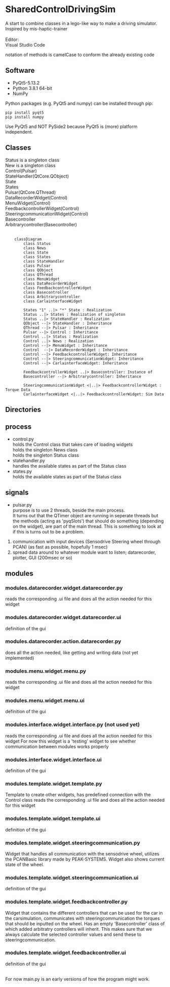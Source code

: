 # SharedControlDrivingSim

A start to combine classes in a lego-like way to make a driving simulator.<br>
Inspired by mis-haptic-trainer
<br><br>
Editor:<br>
Visual Studio Code

notation of methods is camelCase to conform the already existing code

## Software<br>
* PyQt5-5.13.2<br>
* Python 3.8.1 64-bit<br>
* NumPy<br>

Python packages (e.g. PyQt5 and numpy) can be installed through pip:
```
pip install pyqt5
pip install numpy
```

Use PyQt5 and NOT PySide2 because PyQt5 is (more) platform independent.<br>

## Classes
Status is a singleton class <br>
New is a singleton class <br>
Control(Pulsar) <br>
StateHandler(QtCore.QObject) <br>
State <br>
States <br>
Pulsar(QtCore.QThread) <br>
DataRecorderWidget(Control) <br>
MenuWidget(Control) <br>
FeedbackcontrollerWidget(Control) <br>
SteeringcommunicationWidget(Control)<br>
Basecontroller<br>
Arbitrarycontroller(Basecontroller)<br><br>

```mermaid
    classDiagram
        class Status
        class News
        class State
        class States
        class StateHandler
        class Pulsar
        class QObject
        class QThread
        class MenuWidget
        class DataRecorderWidget
        class FeedbackcontrollerWidget
        class Basecontroller
        class Arbitrarycontroller
        class CarlainterfaceWidget

        States "1" ..|> "*" State : Realization
        Status ..|> States : Realization of singleton
        Status ..|> StateHandler : Realization
        QObject --|> StateHandler : Inheritance
        QThread --|> Pulsar : Inheritance
        Pulsar --|> Control : Inheritance
        Control ..|> Status : Realization
        Control ..|> News : Realization
        Control --|> MenuWidget : Inheritance
        Control  --|> DataRecorderWidget : Inheritance
        Control --|> FeedbackcontrollerWidget: Inheritance
        Control --|> SteeringcommunicationWidget: Inheritance
        Control --|> CarlainterfaceWidget: Inheritance

        FeedbackcontrollerWidget ..|> Basecontroller: Instance of
        Basecontroller --|> Arbitrarycontroller: Inheritance

        SteeringcommunicationWidget <|..|> FeedbackcontrollerWidget : Torque Data
        CarlainterfaceWidget <|..|> FeedbackcontrollerWidget: Sim Data

```
## Directories

## process

* control.py <br>
holds the Control class that takes care of loading widgets<br>
holds the singleton News class<br>
holds the singleton Status class
* statehandler.py <br>
handles the available states as part of the Status class
* states.py <br>
holds the available states as part of the Status class

## signals

* pulsar.py <br>
purpose is to use 2 threads, beside the main process.<br>
It turns out that the QTimer object are running in seperate threads but the methods (acting as 'pyqSlots') that should do something (depending on the widget), are part of the main thread. This is something to look at if this is turns out to be a problem.
1. communication with input devices (Sensodrive Steering wheel through PCAN) (as fast as possible, hopefully 1 msec)
2. spread data around to whatever module want to listen; datarecorder, plotter, GUI (200msec or so)

## modules
### modules.datarecorder.widget.datarecorder.py
reads the corresponding .ui file and does all the action needed for this widget
### modules.datarecorder.widget.datarecorder.ui
definition of the gui
### modules.datarecorder.action.datarecorder.py
does all the action needed, like getting and writing data (not yet implemented)

### modules.menu.widget.menu.py
reads the corresponding .ui file and does all the action needed for this widget
### modules.menu.widget.menu.ui
definition of the gui

### modules.interface.widget.interface.py (not used yet)
reads the corresponding .ui file and does all the action needed for this widget
For now this widget is a 'testing' widget to see whether communication between
modules works properly
### modules.interface.widget.interface.ui
definition of the gui

### modules.template.widget.template.py
Template to create other widgets, has predefined connection with the Control class
reads the corresponding .ui file and does all the action needed for this widget
### modules.template.widget.template.ui
definition of the gui

### modules.template.widget.steeringcommunication.py
Widget that handles all communication with the sensodrive wheel, utilizes the PCANBasic
library made by PEAK-SYSTEMS. Widget also shows current state of the wheel.
### modules.template.widget.steeringcommunication.ui
definition of the gui

### modules.template.widget.feedbackcontroller.py
Widget that contains the different controllers that can be used for the car in the carsimulation,
communicates with steeringcommunication the torques that should be inputted on the wheel.
Has an empty 'Basecontroller' class of which added arbitratry controllers will inherit.
This makes sure that we always calculate the selected controller values and send these to 
steeringcommunication.

### modules.template.widget.feedbackcontroller.ui
definition of the gui

<br>
For now main.py is an early versions of how the program might work. <br>
